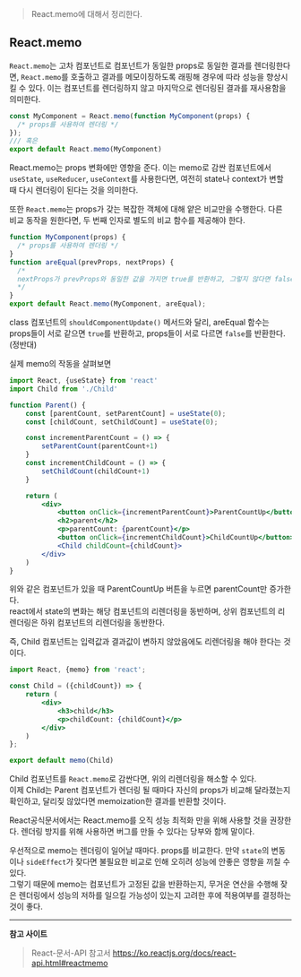 >React.memo에 대해서 정리한다.

## React.memo
`React.memo`는 고차 컴포넌트로 컴포넌트가 동일한 props로 동일한 결과를 렌더링한다면, `React.memo`를 호출하고 결과를 메모이징하도록 래핑해 경우에 따라 성능을 향상시킬 수 있다. 이는 컴포넌트를 렌더링하지 않고 마지막으로 렌더링된 결과를 재사용함을 의미한다.
```jsx
const MyComponent = React.memo(function MyComponent(props) {
  /* props를 사용하여 렌더링 */
});
/// 혹은
export default React.memo(MyComponent)
```
React.memo는 props 변화에만 영향을 준다. 이는 memo로 감싼 컴포넌트에서 `useState`, `useReducer`, `useContext`를 사용한다면, 여전히 state나 context가 변할 때 다시 렌더링이 된다는 것을 의미한다.

또한 `React.memo`는 props가 갖는 복잡한 객체에 대해 얕은 비교만을 수행한다. 다른 비교 동작을 원한다면, 두 번째 인자로 별도의 비교 함수를 제공해야 한다.
```jsx
function MyComponent(props) {
  /* props를 사용하여 렌더링 */
}
function areEqual(prevProps, nextProps) {
  /*
  nextProps가 prevProps와 동일한 값을 가지면 true를 반환하고, 그렇지 않다면 false를 반환
  */
}
export default React.memo(MyComponent, areEqual);
```
class 컴포넌트의 `shouldComponentUpdate()` 메서드와 달리, areEqual 함수는 props들이 서로 같으면 `true`를 반환하고, props들이 서로 다르면 `false`를 반환한다.(정반대)

실제 memo의 작동을 살펴보면
```jsx
import React, {useState} from 'react'
import Child from './Child'

function Parent() {
	const [parentCount, setParentCount] = useState(0);
	const [childCount, setChildCount] = useState(0);

	const incrementParentCount = () => {
		setParentCount(parentCount+1)
	}
	const incrementChildCount = () => {
		setChildCount(childCount+1)
	}

	return (
		<div>
			<button onClick={incrementParentCount}>ParentCountUp</button>
			<h2>parent</h2>
			<p>parentCount: {parentCount}</p>
			<button onClick={incrementChildCount}>ChildCountUp</button>
			<Child childCount={childCount}>
		</div>
	)
}
```

위와 같은 컴포넌트가 있을 때 ParentCountUp 버튼을 누르면 parentCount만 증가한다.<br>
react에서 state의 변화는 해당 컴포넌트의 리렌더링을 동반하며, 상위 컴포넌트의 리렌더링은 하위 컴포넌트의 리렌더링을 동반한다.

즉, Child 컴포넌트는 입력값과 결과값이 변하지 않았음에도 리렌더링을 해야 한다는 것이다.<br>

```jsx
import React, {memo} from 'react';

const Child = ({childCount}) => {
	return (
		<div>
			<h3>child</h3>
			<p>childCount: {childCount}</p>
		</div>
	)
};

export default memo(Child)
```

Child 컴포넌트를 `React.memo`로 감싼다면, 위의 리렌더링을 해소할 수 있다. <br>
이제 Child는 Parent 컴포넌트가 렌더링 될 때마다 자신의 props가 비교해 달라졌는지 확인하고, 달리짖 않았다면 memoization한 결과를 반환할 것이다.

React공식문서에서는 React.memo를 오직 성능 최적화 만을 위해 사용할 것을 권장한다. 렌더링 방지를 위해 사용하면 버그를 만들 수 있다는 당부와 함께 말이다.

우선적으로 memo는 렌더링이 일어날 때마다. props를 비교한다. 만약 `state`의 변동이나 `sideEffect`가 잦다면 불필요한 비교로 인해 오히려 성능에 안좋은 영향을 끼칠 수 있다.<br>
그렇기 때문에 memo는 컴포넌트가 고정된 값을 반환하는지, 무거운 연산을 수행해 잦은 렌더링에서 성능의 저하를 일으킬 가능성이 있는지 고려한 후에 적용여부를 결정하는 것이 좋다.

___
**참고 사이트**
>React-문서-API 참고서
https://ko.reactjs.org/docs/react-api.html#reactmemo